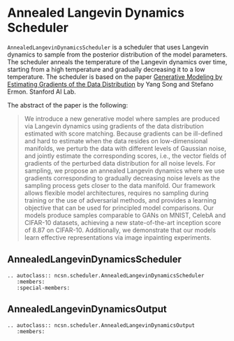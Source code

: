 # Annealed Langevin Dynamics Scheduler

`AnnealedLangevinDynamicsScheduler` is a scheduler that uses Langevin dynamics to sample from the posterior distribution of the model parameters. The scheduler anneals the temperature of the Langevin dynamics over time, starting from a high temperature and gradually decreasing it to a low temperature. The scheduler is based on the paper [Generative Modeling by Estimating Gradients of the Data Distribution](https://arxiv.org/abs/1907.05600) by Yang Song and Stefano Ermon. Stanford AI Lab.

The abstract of the paper is the following:
> We introduce a new generative model where samples are produced via Langevin dynamics using gradients of the data distribution estimated with score matching. Because gradients can be ill-defined and hard to estimate when the data resides on low-dimensional manifolds, we perturb the data with different levels of Gaussian noise, and jointly estimate the corresponding scores, i.e., the vector fields of gradients of the perturbed data distribution for all noise levels. For sampling, we propose an annealed Langevin dynamics where we use gradients corresponding to gradually decreasing noise levels as the sampling process gets closer to the data manifold. Our framework allows flexible model architectures, requires no sampling during training or the use of adversarial methods, and provides a learning objective that can be used for principled model comparisons. Our models produce samples comparable to GANs on MNIST, CelebA and CIFAR-10 datasets, achieving a new state-of-the-art inception score of 8.87 on CIFAR-10. Additionally, we demonstrate that our models learn effective representations via image inpainting experiments.

## AnnealedLangevinDynamicsScheduler

```{eval-rst}
.. autoclass:: ncsn.scheduler.AnnealedLangevinDynamicsScheduler
   :members:
   :special-members:
```

## AnnealedLangevinDynamicsOutput

```{eval-rst}
.. autoclass:: ncsn.scheduler.AnnealedLangevinDynamicsOutput
   :members:
```
